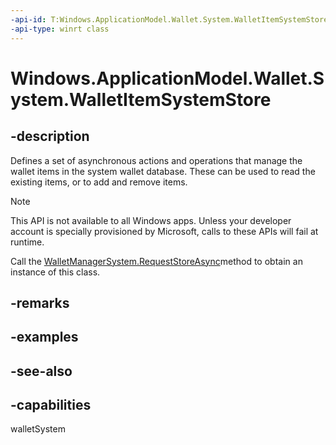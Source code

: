 ----api-id: T:Windows.ApplicationModel.Wallet.System.WalletItemSystemStore
-api-type: winrt class
---<!-- Class syntax.public class WalletItemSystemStore : Windows.ApplicationModel.Wallet.System.IWalletItemSystemStore, Windows.ApplicationModel.Wallet.System.IWalletItemSystemStore2--># Windows.ApplicationModel.Wallet.System.WalletItemSystemStore## -descriptionDefines a set of asynchronous actions and operations that manage the wallet items in the system wallet database. These can be used to read the existing items, or to add and remove items.> [!NOTE]> This API is not available to all Windows apps. Unless your developer account is specially provisioned by Microsoft, calls to these APIs will fail at runtime.Call the [WalletManagerSystem.RequestStoreAsync](walletmanagersystem_requeststoreasync.md)method to obtain an instance of this class.## -remarks## -examples## -see-also## -capabilitieswalletSystem